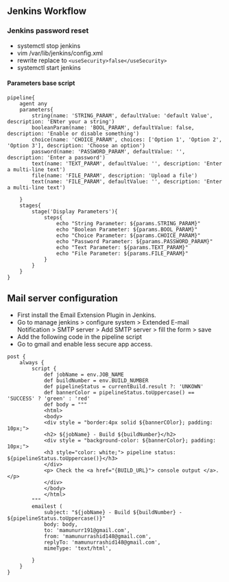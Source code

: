 ## Jenkins Workflow
###   Jenkins password reset
- systemctl stop jenkins 
- vim /var/lib/jenkins/config.xml
 - rewrite replace to `<useSecurity>false</useSecurity>`
- systemctl start jenkins
#### Parameters base script
```
pipeline{
    agent any
    parameters{
        string(name: 'STRING_PARAM', defaultValue: 'default Value', description: 'ENter your a string')
        booleanParam(name: 'BOOL_PARAM', defaultValue: false, description: 'Enable or disable something')
        choice(name: 'CHOICE_PARAM', choices: ['Option 1', 'Option 2', 'Option 3'], description: 'Choose an option')
        password(name: 'PASSWORD_PARAM', defaultValue: '', description: 'Enter a password')
        text(name: 'TEXT_PARAM', defaultValue: '', description: 'Enter a multi-line text')
        file(name: 'FILE_PARAM', description: 'Upload a file')
        text(name: 'FILE_PARAM', defaultValue: '', description: 'Enter a multi-line text')
        
    }
    stages{
        stage('Display Parameters'){
            steps{
                echo "String Parameter: ${params.STRING_PARAM}"
                echo "Boolean Parameter: ${params.BOOL_PARAM}"
                echo "Choice Parameter: ${params.CHOICE_PARAM}"
                echo "Password Parameter: ${params.PASSWORD_PARAM}"
                echo "Text Parameter: ${params.TEXT_PARAM}"
                echo "File Parameter: ${params.FILE_PARAM}"
            }
        }
    }
}

``` 
## Mail server configuration
- First install the Email Extension Plugin in Jenkins.
- Go to manage jenkins > configure system > Extended E-mail Notification > SMTP server > Add SMTP server > fill the form > save
- Add the following code in the pipeline script
- Go to gmail and enable less secure app access.
```
post {
	always {
		script {
			def jobName = env.JOB_NAME
			def buildNumber = env.BUILD_NUMBER
			def pipelineStatus = currentBuild.result ?: 'UNKOWN'
			def bannerColor = pipelineStatus.toUppercase() == 'SUCCESS' ? 'green' : 'red'
			def body = """
			<html>
			<body>
			<div style = "border:4px solid ${bannerCOlor}; padding: 10px;">
			<h2> ${jobName} - Build ${buildNumber}</h2>
			<div style = "background-color: ${bannerColor}; padding: 10px;">
			<h3 style="color: white;"> pipeline status: ${pipelineStatus.toUppercase()}</h3>
			</div>
			<p> Check the <a href="{BUILD_URL}"> console output </a>.</p>
			</div>
			</body>
			</html>
		"""
		emailest ( 
			subject: "${jobName} - Build ${buildNumber} - ${pipelineStatus.toUppercase()}"
			body: body,
			to: 'mamunurr191@gmail.com',
			from: 'mamunurrashid148@gmail.com',
			replyTo: 'mamunurrashid148@gmail.com',
			mimeType: 'text/html',
			
		}
	}
}
```
